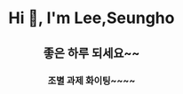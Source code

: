<h1 align="center">Hi 👋, I'm Lee,Seungho</h1>
<h2 align="center">좋은 하루 되세요~~
<h3 align="center">조별 과제 화이팅~~~~</h3>

